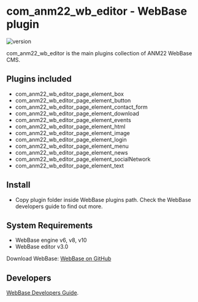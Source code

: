 # com_anm22_wb_editor - WebBase plugin
![version](https://img.shields.io/badge/version-3.28-blue)

com_anm22_wb_editor is the main plugins collection of ANM22 WebBase CMS.

## Plugins included
*	com_anm22_wb_editor_page_element_box
*	com_anm22_wb_editor_page_element_button
*	com_anm22_wb_editor_page_element_contact_form
*	com_anm22_wb_editor_page_element_download
*	com_anm22_wb_editor_page_element_events
*	com_anm22_wb_editor_page_element_html
*	com_anm22_wb_editor_page_element_image
*	com_anm22_wb_editor_page_element_login
*	com_anm22_wb_editor_page_element_menu
*	com_anm22_wb_editor_page_element_news
*	com_anm22_wb_editor_page_element_socialNetwork
*	com_anm22_wb_editor_page_element_text

## Install
*	Copy plugin folder inside WebBase plugins path. Check the WebBase developers guide to find out more.

## System Requirements
*	WebBase engine v6, v8, v10
*	WebBase editor v3.0

Download WebBase: [WebBase on GitHub](https://github.com/ANM22/WebBase)

## Developers
[WebBase Developers Guide](https://www.anm22.it/it/webbase-developers/).